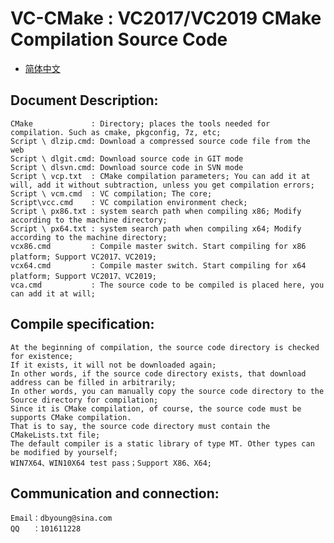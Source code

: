 # VC-CMake : VC2017/VC2019 CMake Compilation Source Code

- [简体中文](readmeCN.md)

## Document Description:
    CMake             : Directory; places the tools needed for compilation. Such as cmake, pkgconfig, 7z, etc;
    Script \ dlzip.cmd: Download a compressed source code file from the web
    Script \ dlgit.cmd: Download source code in GIT mode
    Script \ dlsvn.cmd: Download source code in SVN mode
    Script \ vcp.txt  : CMake compilation parameters; You can add it at will, add it without subtraction, unless you get compilation errors;
    Script \ vcm.cmd  : VC compilation; The core;
    Script\vcc.cmd    : VC compilation environment check;
    Script \ px86.txt : system search path when compiling x86; Modify according to the machine directory;
    Script \ px64.txt : system search path when compiling x64; Modify according to the machine directory;
    vcx86.cmd         : Compile master switch. Start compiling for x86 platform; Support VC2017、VC2019;
    vcx64.cmd         : Compile master switch. Start compiling for x64 platform; Support VC2017、VC2019;
    vca.cmd           : The source code to be compiled is placed here, you can add it at will;

## Compile specification:
    At the beginning of compilation, the source code directory is checked for existence; 
    If it exists, it will not be downloaded again;
    In other words, if the source code directory exists, that download address can be filled in arbitrarily;
    In other words, you can manually copy the source code directory to the Source directory for compilation;
    Since it is CMake compilation, of course, the source code must be supports CMake compilation. 
    That is to say, the source code directory must contain the CMakeLists.txt file;
    The default compiler is a static library of type MT. Other types can be modified by yourself;
    WIN7X64、WIN10X64 test pass；Support X86、X64;

## Communication and connection:
    Email：dbyoung@sina.com
    QQ   ：101611228
